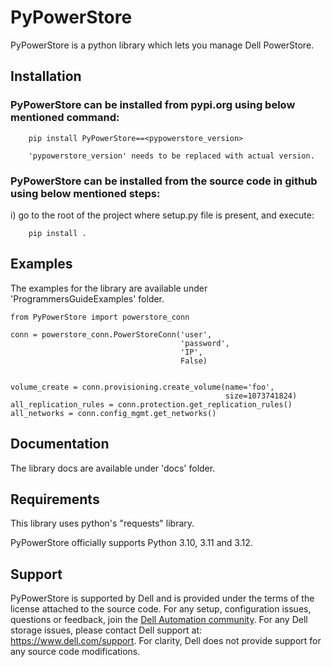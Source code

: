# PyPowerStore
PyPowerStore is a python library which lets you manage Dell PowerStore.


## Installation

### PyPowerStore can be installed from pypi.org using below mentioned command:
        
        pip install PyPowerStore==<pypowerstore_version>

        'pypowerstore_version' needs to be replaced with actual version. 

### PyPowerStore can be installed from the source code in github using below mentioned steps:
  
  i) go to the root of the project where setup.py file is present, and execute:

        pip install .

## Examples

The examples for the library are available under 'ProgrammersGuideExamples' folder.

```
from PyPowerStore import powerstore_conn

conn = powerstore_conn.PowerStoreConn('user',
                                      'password',
                                      'IP',
                                      False)


volume_create = conn.provisioning.create_volume(name='foo',
                                                size=1073741824)
all_replication_rules = conn.protection.get_replication_rules()
all_networks = conn.config_mgmt.get_networks()

```


## Documentation

The library docs are available under 'docs' folder.


## Requirements

This library uses python's "requests" library.

PyPowerStore officially supports Python 3.10, 3.11 and 3.12.


## Support

PyPowerStore is supported by Dell and is provided under the terms of the license attached to the source code.
For any setup, configuration issues, questions or feedback, join the [Dell Automation community](https://www.dell.com/community/Automation/bd-p/Automation).
For any Dell storage issues, please contact Dell support at: https://www.dell.com/support.
For clarity, Dell does not provide support for any source code modifications.
